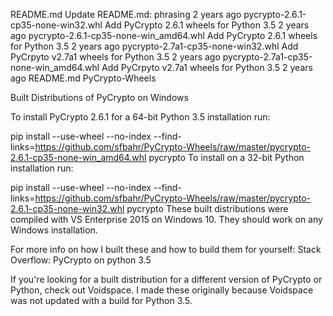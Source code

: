 README.md	Update README.md: phrasing	2 years ago
pycrypto-2.6.1-cp35-none-win32.whl	Add PyCrypto 2.6.1 wheels for Python 3.5	2 years ago
pycrypto-2.6.1-cp35-none-win_amd64.whl	Add PyCrypto 2.6.1 wheels for Python 3.5	2 years ago
pycrypto-2.7a1-cp35-none-win32.whl	Add PyCrpyto v2.7a1 wheels for Python 3.5	2 years ago
pycrypto-2.7a1-cp35-none-win_amd64.whl	Add PyCrpyto v2.7a1 wheels for Python 3.5	2 years ago
 README.md
PyCrypto-Wheels

Built Distributions of PyCrypto on Windows

To install PyCrypto 2.6.1 for a 64-bit Python 3.5 installation run:

pip install --use-wheel --no-index --find-links=https://github.com/sfbahr/PyCrypto-Wheels/raw/master/pycrypto-2.6.1-cp35-none-win_amd64.whl pycrypto
To install on a 32-bit Python installation run:

pip install --use-wheel --no-index --find-links=https://github.com/sfbahr/PyCrypto-Wheels/raw/master/pycrypto-2.6.1-cp35-none-win32.whl pycrypto
These built distributions were compiled with VS Enterprise 2015 on Windows 10. They should work on any Windows installation.

For more info on how I built these and how to build them for yourself: Stack Overflow: PyCrypto on python 3.5

If you're looking for a built distribution for a different version of PyCrypto or Python, check out Voidspace. I made these originally because Voidspace was not updated with a build for Python 3.5.
